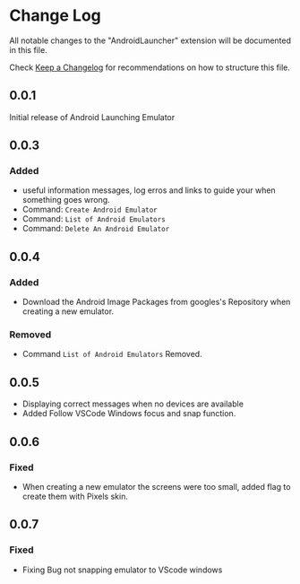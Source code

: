 # Change Log

All notable changes to the "AndroidLauncher" extension will be documented in this file.

Check [Keep a Changelog](http://keepachangelog.com/) for recommendations on how to structure this file.

## 0.0.1

Initial release of Android Launching Emulator

## 0.0.3
### Added
- useful information messages, log erros and links to guide your when something goes wrong.
- Command: `Create Android Emulator`
- Command: `List of Android Emulators` 
- Command: `Delete An Android Emulator`

## 0.0.4
### Added
* Download the Android Image Packages from googles's Repository when creating a new emulator.

### Removed
* Command `List of Android Emulators` Removed.

## 0.0.5

- Displaying correct messages when no devices are available
- Added Follow VSCode Windows focus and snap function.

## 0.0.6
### Fixed
- When creating a new emulator the screens were too small, added flag to create them with Pixels skin.

## 0.0.7
### Fixed
- Fixing Bug not snapping emulator to VScode windows